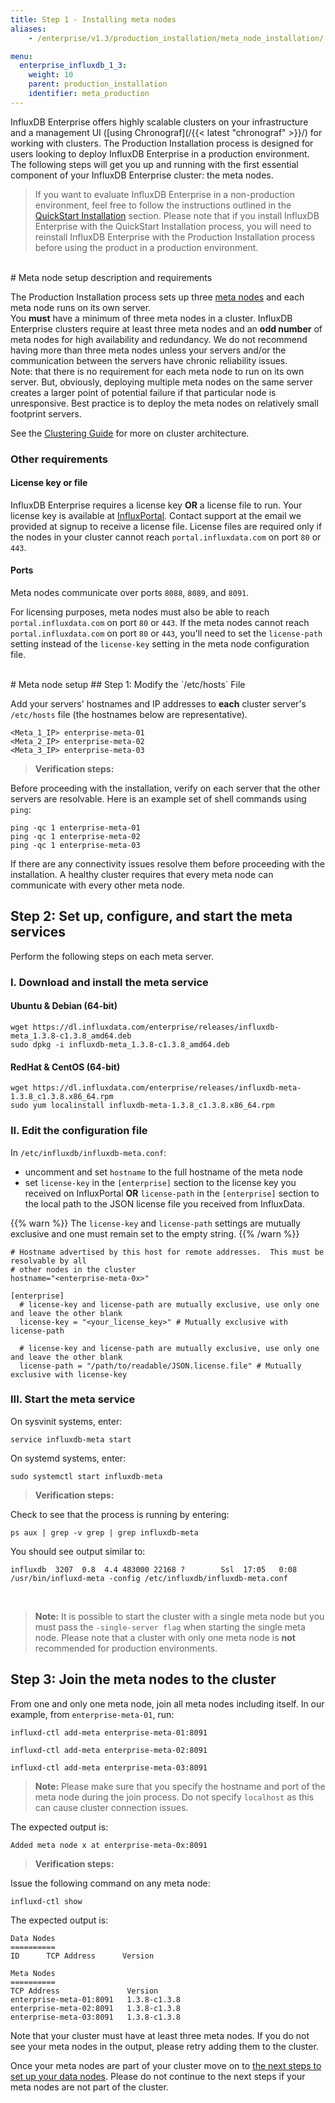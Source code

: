 ```yaml
---
title: Step 1 - Installing meta nodes
aliases:
    - /enterprise/v1.3/production_installation/meta_node_installation/

menu:
  enterprise_influxdb_1_3:
    weight: 10
    parent: production_installation
    identifier: meta_production
---
```


InfluxDB Enterprise offers highly scalable clusters on your infrastructure
and a management UI ([using Chronograf](/{{< latest "chronograf" >}}/) for working with clusters.
The Production Installation process is designed for users looking to
deploy InfluxDB Enterprise in a production environment.
The following steps will get you up and running with the first essential component of
your InfluxDB Enterprise cluster: the meta nodes.

> If you want to evaluate InfluxDB Enterprise in a non-production
environment, feel free to follow the instructions outlined in the
[QuickStart Installation](/enterprise_influxdb/v1.3/quickstart_installation) section.
Please note that if you install InfluxDB Enterprise with the QuickStart Installation process, you
will need to reinstall InfluxDB Enterprise with the Production Installation
process before using the product in a production environment.

<br>
# Meta node setup description and requirements

The Production Installation process sets up three [meta nodes](/enterprise_influxdb/v1.3/concepts/glossary/#meta-node)
and each meta node runs on its own server.
<br>
You **must** have a minimum of three meta nodes in a cluster.
InfluxDB Enterprise clusters require at least three meta nodes and an __**odd number**__
of meta nodes for high availability and redundancy.
We do not recommend having more than three meta nodes unless your servers
and/or the communication between the servers have chronic reliability issues.
<br>
Note: that there is no requirement for each meta node to run on its own server.  But, obviously, deploying
multiple meta nodes on the same server creates a larger point of potential failure if that particular node is unresponsive.
Best practice is to deploy the meta nodes on relatively small footprint servers.

See the
[Clustering Guide](/enterprise_influxdb/v1.3/concepts/clustering#optimal-server-counts)
for more on cluster architecture.

### Other requirements

#### License key or file

InfluxDB Enterprise requires a license key **OR** a license file to run.
Your license key is available at [InfluxPortal](https://portal.influxdata.com/licenses).
Contact support at the email we provided at signup to receive a license file.
License files are required only if the nodes in your cluster cannot reach
`portal.influxdata.com` on port `80` or `443`.

#### Ports

Meta nodes communicate over ports `8088`, `8089`, and `8091`.

For licensing purposes, meta nodes must also be able to reach `portal.influxdata.com`
on port `80` or `443`.
If the meta nodes cannot reach `portal.influxdata.com` on port `80` or `443`,
you'll need to set the `license-path` setting instead of the `license-key`
setting in the meta node configuration file.

<br>
# Meta node setup
## Step 1: Modify the `/etc/hosts` File

Add your servers' hostnames and IP addresses to **each** cluster server's `/etc/hosts`
file (the hostnames below are representative).


```
<Meta_1_IP> enterprise-meta-01
<Meta_2_IP> enterprise-meta-02
<Meta_3_IP> enterprise-meta-03
```

> **Verification steps:**
>
Before proceeding with the installation, verify on each server that the other
servers are resolvable. Here is an example set of shell commands using `ping`:
>
    ping -qc 1 enterprise-meta-01
    ping -qc 1 enterprise-meta-02
    ping -qc 1 enterprise-meta-03


If there are any connectivity issues resolve them before proceeding with the
installation.
A healthy cluster requires that every meta node can communicate with every other
meta node.

## Step 2: Set up, configure, and start the meta services

Perform the following steps on each meta server.

### I. Download and install the meta service

#### Ubuntu & Debian (64-bit)
```
wget https://dl.influxdata.com/enterprise/releases/influxdb-meta_1.3.8-c1.3.8_amd64.deb
sudo dpkg -i influxdb-meta_1.3.8-c1.3.8_amd64.deb
```

#### RedHat & CentOS (64-bit)
```
wget https://dl.influxdata.com/enterprise/releases/influxdb-meta-1.3.8_c1.3.8.x86_64.rpm
sudo yum localinstall influxdb-meta-1.3.8_c1.3.8.x86_64.rpm
```

### II. Edit the configuration file

In `/etc/influxdb/influxdb-meta.conf`:

* uncomment and set `hostname` to the full hostname of the meta node
* set `license-key` in the `[enterprise]` section to the license key you received on InfluxPortal **OR** `license-path` in the `[enterprise]` section to the local path to the JSON license file you received from InfluxData.

{{% warn %}}
The `license-key` and `license-path` settings are mutually exclusive and one must remain set to the empty string.
{{% /warn %}}

```
# Hostname advertised by this host for remote addresses.  This must be resolvable by all
# other nodes in the cluster
hostname="<enterprise-meta-0x>"

[enterprise]
  # license-key and license-path are mutually exclusive, use only one and leave the other blank
  license-key = "<your_license_key>" # Mutually exclusive with license-path

  # license-key and license-path are mutually exclusive, use only one and leave the other blank
  license-path = "/path/to/readable/JSON.license.file" # Mutually exclusive with license-key
```

### III. Start the meta service

On sysvinit systems, enter:
```
service influxdb-meta start
```

On systemd systems, enter:
```
sudo systemctl start influxdb-meta
```

> **Verification steps:**
>
Check to see that the process is running by entering:
>
    ps aux | grep -v grep | grep influxdb-meta
>
You should see output similar to:
>
    influxdb  3207  0.8  4.4 483000 22168 ?        Ssl  17:05   0:08 /usr/bin/influxd-meta -config /etc/influxdb/influxdb-meta.conf

<br>


> **Note:** It is possible to start the cluster with a single meta node but you
must pass the `-single-server flag` when starting the single meta node.
Please note that a cluster with only one meta node is **not** recommended for
production environments.

## Step 3: Join the meta nodes to the cluster

From one and only one meta node, join all meta nodes including itself.
In our example, from `enterprise-meta-01`, run:
```
influxd-ctl add-meta enterprise-meta-01:8091

influxd-ctl add-meta enterprise-meta-02:8091

influxd-ctl add-meta enterprise-meta-03:8091
```

> **Note:** Please make sure that you specify the hostname and port of
the meta node during the join process.
Do not specify `localhost` as this can cause cluster connection issues.

The expected output is:
```
Added meta node x at enterprise-meta-0x:8091
```

> **Verification steps:**
>
Issue the following command on any meta node:
>
    influxd-ctl show
>
The expected output is:
>
    Data Nodes
    ==========
    ID      TCP Address      Version
>
    Meta Nodes
    ==========
    TCP Address               Version
    enterprise-meta-01:8091   1.3.8-c1.3.8
    enterprise-meta-02:8091   1.3.8-c1.3.8
    enterprise-meta-03:8091   1.3.8-c1.3.8

Note that your cluster must have at least three meta nodes.
If you do not see your meta nodes in the output, please retry adding them to
the cluster.

Once your meta nodes are part of your cluster move on to [the next steps to
set up your data nodes](/enterprise_influxdb/v1.3/production_installation/data_node_installation/).
Please do not continue to the next steps if your meta nodes are not part of the
cluster.
